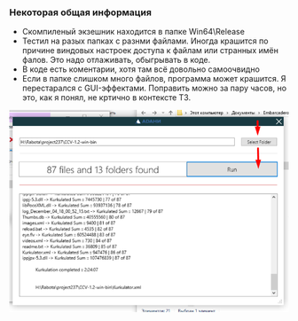 ### Некоторая общая информация

- Скомпиленый экзешник находится в папке Win64\Release
- Тестил на разых папках с разнми файлами. Иногда крашится по причине виндовых настроек доступа к файлам или странных имён фалов. Это надо отлаживать, обыгрывать в коде.
- В коде есть коментарии, хотя там всё довольно самоочвидно
- Если в папке слишком много файлов, программа может крашится. Я перестарался с GUI-эффектами. Поправить можно за пару часов, но это, как я понял, не кртично в контексте ТЗ.


![](https://github.com/unununununununun/AdaniTest/blob/master/src/scr.png?raw=true)
